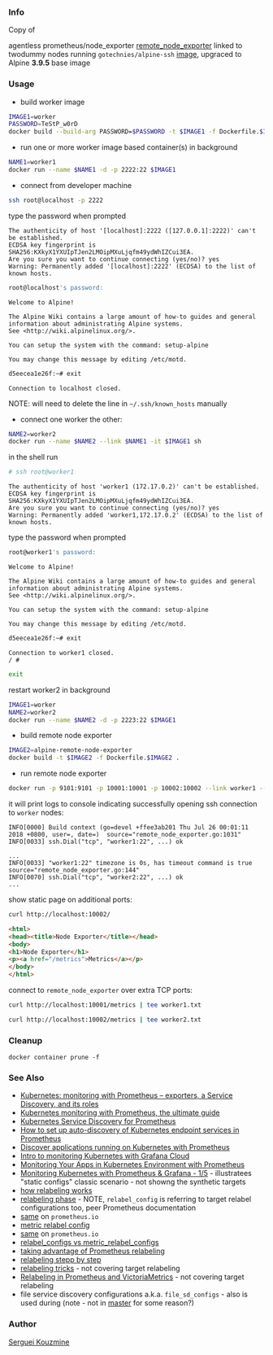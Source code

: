 ### Info
 Copy of

agentless prometheus/node_exporter
[remote_node_exporter](https://github.com/phuslu/remote_node_exporter)
linked to twodummy nodes running `gotechnies/alpine-ssh` [image](https://github.com/arvindr226/alpine-ssh), upgraced to Alpine __3.9.5__ base image
### Usage
*  build worker image
```sh
IMAGE1=worker
PASSWORD=TeStP_w0rD
docker build --build-arg PASSWORD=$PASSWORD -t $IMAGE1 -f Dockerfile.$IMAGE1 .
```

* run one or more worker image based container(s) in background
```sh
NAME1=worker1
docker run --name $NAME1 -d -p 2222:22 $IMAGE1
```
* connect from developer machine
```sh
ssh root@localhost -p 2222
```

type the password when prompted
```text
The authenticity of host '[localhost]:2222 ([127.0.0.1]:2222)' can't be established.
ECDSA key fingerprint is SHA256:KXkyX1YXUIpTJen2LMOipMXuLjqfm49ydWhIZCui3EA.
Are you sure you want to continue connecting (yes/no)? yes
Warning: Permanently added '[localhost]:2222' (ECDSA) to the list of known hosts.
```
```sh
root@localhost's password:
```
```text
Welcome to Alpine!

The Alpine Wiki contains a large amount of how-to guides and general
information about administrating Alpine systems.
See <http://wiki.alpinelinux.org/>.

You can setup the system with the command: setup-alpine

You may change this message by editing /etc/motd.
```
```sh
d5eecea1e26f:~# exit
```

```text
Connection to localhost closed.
```
NOTE: will need to delete the line in `~/.ssh/known_hosts` manually
* connect one worker the other:
```sh
NAME2=worker2
docker run --name $NAME2 --link $NAME1 -it $IMAGE1 sh
```
in the shell run
```sh
# ssh root@worker1
```
```text
The authenticity of host 'worker1 (172.17.0.2)' can't be established.
ECDSA key fingerprint is SHA256:KXkyX1YXUIpTJen2LMOipMXuLjqfm49ydWhIZCui3EA.
Are you sure you want to continue connecting (yes/no)? yes
Warning: Permanently added 'worker1,172.17.0.2' (ECDSA) to the list of known hosts.
```
type the password when prompted
```sh
root@worker1's password:
```

```text
Welcome to Alpine!

The Alpine Wiki contains a large amount of how-to guides and general
information about administrating Alpine systems.
See <http://wiki.alpinelinux.org/>.

You can setup the system with the command: setup-alpine

You may change this message by editing /etc/motd.
```
```sh
d5eecea1e26f:~# exit
```

```text
Connection to worker1 closed.
/ #
```
```sh
exit
```

restart worker2 in background
```sh
IMAGE1=worker
NAME2=worker2
docker run --name $NAME2 -d -p 2223:22 $IMAGE1
```
*  build remote node exporter
```sh
IMAGE2=alpine-remote-node-exporter
docker build -t $IMAGE2 -f Dockerfile.$IMAGE2 .
```
* run remote node exporter
```sh
docker run -p 9101:9101 -p 10001:10001 -p 10002:10002 --link worker1 --link worker2 -it $IMAGE2
```
it will print logs to console indicating successfully opening ssh connection to `worker` nodes:
```text
INFO[0000] Build context (go=devel +ffee3ab201 Thu Jul 26 00:01:11 2018 +0800, user=, date=)  source="remote_node_exporter.go:1031"
INFO[0033] ssh.Dial("tcp", "worker1:22", ...) ok

...
INFO[0033] "worker1:22" timezone is 0s, has timeout command is true source="remote_node_exporter.go:144"
INFO[0070] ssh.Dial("tcp", "worker2:22", ...) ok
...
```
show static page on additional ports:

```sh
curl http://localhost:10002/
```
```html
<html>
<head><title>Node Exporter</title></head>
<body>
<h1>Node Exporter</h1>
<p><a href="/metrics">Metrics</a></p>
</body>
</html>
```
connect to `remote_node_exporter` over extra TCP ports:
```sh
curl http://localhost:10001/metrics | tee worker1.txt
```

```sh
curl http://localhost:10002/metrics | tee worker2.txt
```
### Cleanup
```
docker container prune -f
```

### See Also 

  * [Kubernetes: monitoring with Prometheus – exporters, a Service Discovery, and its roles](https://rtfm.co.ua/en/kubernetes-monitoring-with-prometheus-exporters-a-service-discovery-and-its-roles/)
  * [Kubernetes monitoring with Prometheus, the ultimate guide](https://sysdig.com/blog/kubernetes-monitoring-prometheus/)
  * [Kubernetes Service Discovery for Prometheus](https://alexandrev.medium.com/kubernetes-service-discovery-for-prometheus-fcab74237db6)
  * [How to set up auto-discovery of Kubernetes endpoint services in Prometheus](https://www.acagroup.be/en/blog/auto-discovery-of-kubernetes-endpoint-services-prometheus)
  * [Discover applications running on Kubernetes with Prometheus](https://blog.sebastian-daschner.com/entries/prometheus-kubernetes-discovery)
  * [Intro to monitoring Kubernetes with Grafana Cloud](https://grafana.com/go/webinar/intro-to-monitoring-kubernetes/?src=ggl-s&mdm=cpc&camp=nb-kubernetes-exact&cnt=137839432452&trm=kubernetes%20application%20metrics&device=c&gclid=Cj0KCQjwmPSSBhCNARIsAH3cYgY0gYIL2McGmC2DKyhRMszDBpP33OBxvtH0g8pxMlPVyBJNTl-_dosaAsCSEALw_wcB)
  * [Monitoring Your Apps in Kubernetes Environment with Prometheus](https://medium.com/kubernetes-tutorials/monitoring-your-kubernetes-deployments-with-prometheus-5665eda54045)
  * [Monitoring Kubernetes with Prometheus & Grafana - 1/5](https://www.youtube.com/watch?v=bErGEHf6GCc) - illustratees "static configs" classic scenario - not showng the synthetic targets
  * [how relabeling works](https://grafana.com/blog/2022/03/21/how-relabeling-in-prometheus-works/)
  * [relabeling phase](https://github.com/prometheus/prometheus/blob/c0fd228badaa726e3549b5e9a5ab8351aa25cb13/docs/configuration/configuration.md#relabel_config) - NOTE, `relabel_config` is referring to target relabel configurations too, peer Prometheus documentation
  * [same](https://prometheus.io/docs/prometheus/latest/configuration/configuration/#relabel_config) on `prometheus.io`
  * [metric relabel config](https://github.com/prometheus/prometheus/blob/c0fd228badaa726e3549b5e9a5ab8351aa25cb13/docs/configuration/configuration.md#metric_relabel_configs)
  * [same](https://prometheus.io/docs/prometheus/latest/configuration/configuration/#metric_relabel_configs) on `prometheus.io`
  * [relabel_configs vs metric_relabel_configs](https://www.robustperception.io/relabel_configs-vs-metric_relabel_configs)
  * [taking advantage of Prometheus relabeling](https://www.slideshare.net/roidelapluie/taking-advantage-of-prometheus-relabeling-109483749)
  * [relabeling stepp by step](https://nsrc.org/workshops/2021/sanog37/nmm/netmgmt/en/prometheus/ex-relabeling.htm)
  * [relabeling tricks](https://medium.com/quiq-blog/prometheus-relabeling-tricks-6ae62c56cbda) - not covering target relabeling
  * [Relabeling in Prometheus and VictoriaMetrics](https://valyala.medium.com/how-to-use-relabeling-in-prometheus-and-victoriametrics-8b90fc22c4b2) - not covering target relabeling
  * file service discovery configurations a.k.a. `file_sd_configs` [](https://github.com/prometheus/prometheus/blob/c0fd228badaa726e3549b5e9a5ab8351aa25cb13/docs/configuration/configuration.md#file_sd_config) - also is used during (note - not in [master](https://github.com/prometheus/prometheus/blob/master/docs/configuration/configuration.md) for some reason?)

### Author
[Serguei Kouzmine](kouzmine_serguei@yahoo.com)

